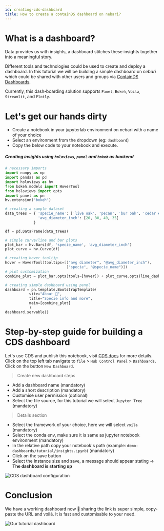 ```yaml
---
id: creating-cds-dashboard
title: How to create a containDS dashboard on nebari?
---
```


# What is a dashboard?

Data provides us with insights, a dashboard stitches these insights together into a meaningful story.

Different tools and technologies could be used to create and deploy a dashboard. In this tutorial
we will be building a simple dashboard on _nebari_ which could be shared with other users and groups via
[ContainDS Dashboards](https://cdsdashboards.readthedocs.io/en/stable/).

Currently, this dash-boarding solution supports `Panel`, `Bokeh`, `Voila`, `Streamlit`, and `Plotly`.

# Let's get our hands dirty

- Create a notebook in your jupyterlab environment on nebari with a name of your choice
- Select an environment from the dropdown (eg: `dashboard`)
- Copy the below code to your notebook and execute.

##### Creating insights using `holoviews`, `panel` and `bokeh` as backend

```python
# necessary imports
import numpy as np
import pandas as pd
import holoviews as hv
from bokeh.models import HoverTool
from holoviews import opts
import panel as pn
hv.extension('bokeh')

# creating a sample dataset
data_trees = { 'specie_name': ['live oak', 'pecan', 'bur oak', 'cedar elm'],
               'avg_diameter_inch': [20, 30, 40, 35]
             }

df = pd.DataFrame(data_trees)

# simple curve/line and bar plots
plot_bar = hv.Bars(df, 'specie_name', 'avg_diameter_inch')
plot_curve = hv.Curve(df)

# creating hover tooltip
hover = HoverTool(tooltips=[("avg diameter", "@avg_diameter_inch"),
                            ("specie", "@specie_name")])
# plot customization
combine_plot = plot_bar.opts(tools=[hover]) + plot_curve.opts(line_dash='dashed')

# creating simple dashboard using panel
dashboard = pn.template.BootstrapTemplate(
           site="About 🌳",
           title="Specie info and more",
           main=[combine_plot]
           )
dashboard.servable()
```

# Step-by-step guide for building a CDS dashboard

Let's use CDS and publish this notebook, visit [CDS docs](https://cdsdashboards.readthedocs.io/en/stable/) for more details.
Click on the top left tab navigate to `file` > `Hub Control Panel` > `Dashboards`. Click on the button `New Dashboard`.

> Create new dashboard steps

- Add a dashboard name (mandatory)
- Add a short description (mandatory)
- Customise user permission (optional)
- Select the file source, for this tutorial we will select `Jupyter Tree` (mandatory)

> Details section

- Select the framework of your choice, here we will select `voila` (mandatory)
- Select the conda env, make sure it is same as jupyter notebook environment (mandatory)
- In the relative path copy your notebook's path (example: `demo-dashboards/tutorial/insights.ipynb`) (mandatory)
- Click on the save button
- Select the instance size and save, a message should appear stating -> **The dashboard is starting up**

![CDS dashboard configuration](/img/cds_details.png)

# Conclusion

We have a working dashboard now 🎉 sharing the link is super simple, copy-paste the URL and voilà.
It is fast and customisable to your need.

![Our tutorial dashboard](/img/dashboard.png)
